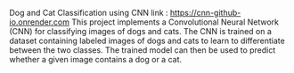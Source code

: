 
Dog and Cat Classification using CNN
link : https://cnn-github-io.onrender.com
This project implements a Convolutional Neural Network (CNN) for classifying images of dogs and cats. The CNN is trained on a dataset containing labeled images of dogs and cats to learn to differentiate between the two classes. The trained model can then be used to predict whether a given image contains a dog or a cat.
